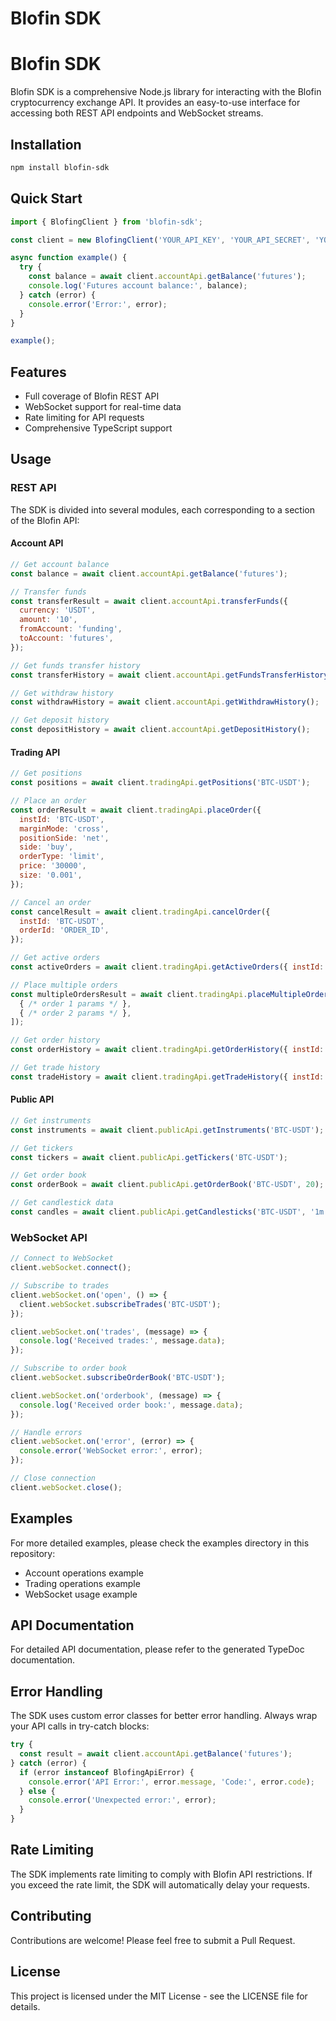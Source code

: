 # Blofin SDK
# Blofin SDK

Blofin SDK is a comprehensive Node.js library for interacting with the Blofin cryptocurrency exchange API. It provides an easy-to-use interface for accessing both REST API endpoints and WebSocket streams.

## Installation

```bash
npm install blofin-sdk
```

## Quick Start

```javascript
import { BlofingClient } from 'blofin-sdk';

const client = new BlofingClient('YOUR_API_KEY', 'YOUR_API_SECRET', 'YOUR_PASSPHRASE');

async function example() {
  try {
    const balance = await client.accountApi.getBalance('futures');
    console.log('Futures account balance:', balance);
  } catch (error) {
    console.error('Error:', error);
  }
}

example();
```

## Features

- Full coverage of Blofin REST API
- WebSocket support for real-time data
- Rate limiting for API requests
- Comprehensive TypeScript support

## Usage

### REST API

The SDK is divided into several modules, each corresponding to a section of the Blofin API:

#### Account API

```javascript
// Get account balance
const balance = await client.accountApi.getBalance('futures');

// Transfer funds
const transferResult = await client.accountApi.transferFunds({
  currency: 'USDT',
  amount: '10',
  fromAccount: 'funding',
  toAccount: 'futures',
});

// Get funds transfer history
const transferHistory = await client.accountApi.getFundsTransferHistory();

// Get withdraw history
const withdrawHistory = await client.accountApi.getWithdrawHistory();

// Get deposit history
const depositHistory = await client.accountApi.getDepositHistory();
```

#### Trading API

```javascript
// Get positions
const positions = await client.tradingApi.getPositions('BTC-USDT');

// Place an order
const orderResult = await client.tradingApi.placeOrder({
  instId: 'BTC-USDT',
  marginMode: 'cross',
  positionSide: 'net',
  side: 'buy',
  orderType: 'limit',
  price: '30000',
  size: '0.001',
});

// Cancel an order
const cancelResult = await client.tradingApi.cancelOrder({
  instId: 'BTC-USDT',
  orderId: 'ORDER_ID',
});

// Get active orders
const activeOrders = await client.tradingApi.getActiveOrders({ instId: 'BTC-USDT' });

// Place multiple orders
const multipleOrdersResult = await client.tradingApi.placeMultipleOrders([
  { /* order 1 params */ },
  { /* order 2 params */ },
]);

// Get order history
const orderHistory = await client.tradingApi.getOrderHistory({ instId: 'BTC-USDT' });

// Get trade history
const tradeHistory = await client.tradingApi.getTradeHistory({ instId: 'BTC-USDT' });
```

#### Public API

```javascript
// Get instruments
const instruments = await client.publicApi.getInstruments('BTC-USDT');

// Get tickers
const tickers = await client.publicApi.getTickers('BTC-USDT');

// Get order book
const orderBook = await client.publicApi.getOrderBook('BTC-USDT', 20);

// Get candlestick data
const candles = await client.publicApi.getCandlesticks('BTC-USDT', '1m');
```

### WebSocket API

```javascript
// Connect to WebSocket
client.webSocket.connect();

// Subscribe to trades
client.webSocket.on('open', () => {
  client.webSocket.subscribeTrades('BTC-USDT');
});

client.webSocket.on('trades', (message) => {
  console.log('Received trades:', message.data);
});

// Subscribe to order book
client.webSocket.subscribeOrderBook('BTC-USDT');

client.webSocket.on('orderbook', (message) => {
  console.log('Received order book:', message.data);
});

// Handle errors
client.webSocket.on('error', (error) => {
  console.error('WebSocket error:', error);
});

// Close connection
client.webSocket.close();
```

## Examples

For more detailed examples, please check the examples directory in this repository:

- Account operations example
- Trading operations example
- WebSocket usage example

## API Documentation

For detailed API documentation, please refer to the generated TypeDoc documentation.

## Error Handling

The SDK uses custom error classes for better error handling. Always wrap your API calls in try-catch blocks:

```javascript
try {
  const result = await client.accountApi.getBalance('futures');
} catch (error) {
  if (error instanceof BlofingApiError) {
    console.error('API Error:', error.message, 'Code:', error.code);
  } else {
    console.error('Unexpected error:', error);
  }
}
```

## Rate Limiting

The SDK implements rate limiting to comply with Blofin API restrictions. If you exceed the rate limit, the SDK will automatically delay your requests.

## Contributing

Contributions are welcome! Please feel free to submit a Pull Request.

## License

This project is licensed under the MIT License - see the LICENSE file for details.